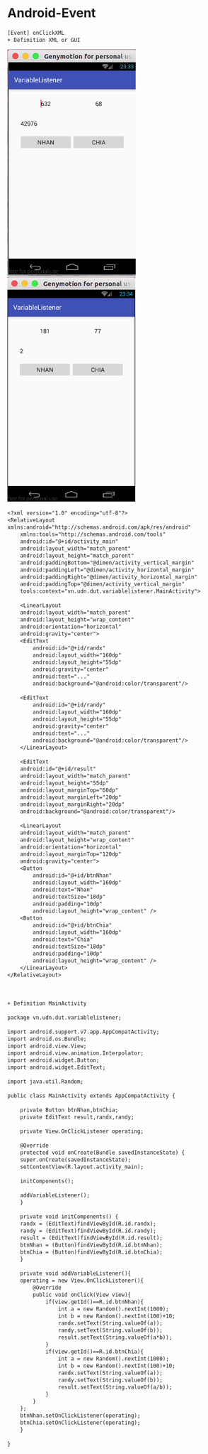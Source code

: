 # Android-Event

    [Event] onClickXML
    + Definition XML or GUI

![alt tag](https://github.com/danisluis6/Android-Event/blob/master/VariableListener/1.png)
![alt tag](https://github.com/danisluis6/Android-Event/blob/master/VariableListener/2.png)

	<?xml version="1.0" encoding="utf-8"?>
	<RelativeLayout xmlns:android="http://schemas.android.com/apk/res/android"
	    xmlns:tools="http://schemas.android.com/tools"
	    android:id="@+id/activity_main"
	    android:layout_width="match_parent"
	    android:layout_height="match_parent"
	    android:paddingBottom="@dimen/activity_vertical_margin"
	    android:paddingLeft="@dimen/activity_horizontal_margin"
	    android:paddingRight="@dimen/activity_horizontal_margin"
	    android:paddingTop="@dimen/activity_vertical_margin"
	    tools:context="vn.udn.dut.variablelistener.MainActivity">

	    <LinearLayout
		android:layout_width="match_parent"
		android:layout_height="wrap_content"
		android:orientation="horizontal"
		android:gravity="center">
		<EditText
		    android:id="@+id/randx"
		    android:layout_width="160dp"
		    android:layout_height="55dp"
		    android:gravity="center"
		    android:text="..."
		    android:background="@android:color/transparent"/>

		<EditText
		    android:id="@+id/randy"
		    android:layout_width="160dp"
		    android:layout_height="55dp"
		    android:gravity="center"
		    android:text="..."
		    android:background="@android:color/transparent"/>
	    </LinearLayout>

	    <EditText
		android:id="@+id/result"
		android:layout_width="match_parent"
		android:layout_height="55dp"
		android:layout_marginTop="60dp"
		android:layout_marginLeft="20dp"
		android:layout_marginRight="20dp"
		android:background="@android:color/transparent"/>

	    <LinearLayout
		android:layout_width="match_parent"
		android:layout_height="wrap_content"
		android:orientation="horizontal"
		android:layout_marginTop="120dp"
		android:gravity="center">
		<Button
		    android:id="@+id/btnNhan"
		    android:layout_width="160dp"
		    android:text="Nhan"
		    android:textSize="18dp"
		    android:padding="10dp"
		    android:layout_height="wrap_content" />
		<Button
		    android:id="@+id/btnChia"
		    android:layout_width="160dp"
		    android:text="Chia"
		    android:textSize="18dp"
		    android:padding="10dp"
		    android:layout_height="wrap_content" />
	    </LinearLayout>
	</RelativeLayout>



    + Definition MainActivity

	package vn.udn.dut.variablelistener;

	import android.support.v7.app.AppCompatActivity;
	import android.os.Bundle;
	import android.view.View;
	import android.view.animation.Interpolator;
	import android.widget.Button;
	import android.widget.EditText;

	import java.util.Random;

	public class MainActivity extends AppCompatActivity {

	    private Button btnNhan,btnChia;
	    private EditText result,randx,randy;

	    private View.OnClickListener operating;

	    @Override
	    protected void onCreate(Bundle savedInstanceState) {
		super.onCreate(savedInstanceState);
		setContentView(R.layout.activity_main);

		initComponents();

		addVariableListener();
	    }

	    private void initComponents() {
		randx = (EditText)findViewById(R.id.randx);
		randy = (EditText)findViewById(R.id.randy);
		result = (EditText)findViewById(R.id.result);
		btnNhan = (Button)findViewById(R.id.btnNhan);
		btnChia = (Button)findViewById(R.id.btnChia);
	    }

	    private void addVariableListener(){
		operating = new View.OnClickListener(){
		    @Override
		    public void onClick(View view){
		        if(view.getId()==R.id.btnNhan){
		            int a = new Random().nextInt(1000);
		            int b = new Random().nextInt(100)+10;
		            randx.setText(String.valueOf(a));
		            randy.setText(String.valueOf(b));
		            result.setText(String.valueOf(a*b));
		        }
		        if(view.getId()==R.id.btnChia){
		            int a = new Random().nextInt(1000);
		            int b = new Random().nextInt(100)+10;
		            randx.setText(String.valueOf(a));
		            randy.setText(String.valueOf(b));
		            result.setText(String.valueOf(a/b));
		        }
		    }
		};
		btnNhan.setOnClickListener(operating);
		btnChia.setOnClickListener(operating);
	    }

	}
  	




